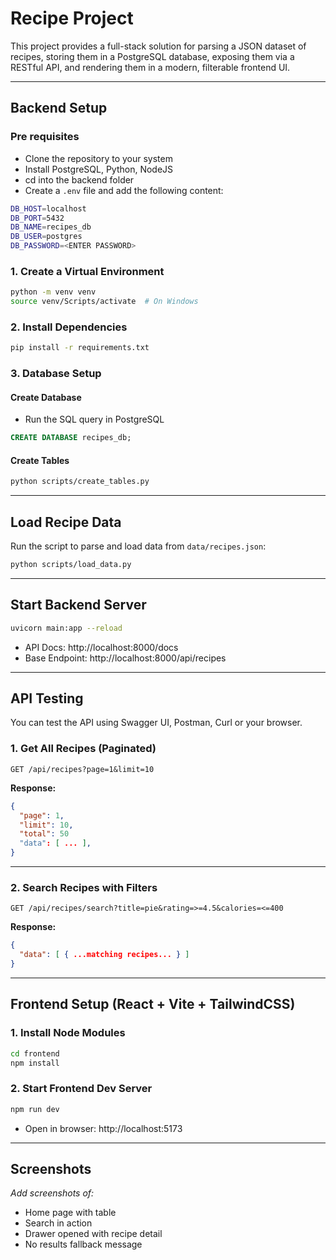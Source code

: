 # Recipe Project
This project provides a full-stack solution for parsing a JSON dataset of recipes, storing them in a PostgreSQL database, exposing them via a RESTful API, and rendering them in a modern, filterable frontend UI.

---

## Backend Setup

### Pre requisites
- Clone the repository to your system
- Install PostgreSQL, Python, NodeJS
- cd into the backend folder
- Create a `.env` file and add the following content:
```bash
DB_HOST=localhost
DB_PORT=5432
DB_NAME=recipes_db
DB_USER=postgres
DB_PASSWORD=<ENTER PASSWORD>
```

### 1. Create a Virtual Environment

```bash
python -m venv venv
source venv/Scripts/activate  # On Windows
```

### 2. Install Dependencies

```bash
pip install -r requirements.txt
```

### 3. Database Setup

#### Create Database
- Run the SQL query in PostgreSQL
```sql
CREATE DATABASE recipes_db;
```

#### Create Tables

```bash
python scripts/create_tables.py
```

---

## Load Recipe Data

Run the script to parse and load data from `data/recipes.json`:

```bash
python scripts/load_data.py
```

---

## Start Backend Server

```bash
uvicorn main:app --reload
```

- API Docs: http://localhost:8000/docs
- Base Endpoint: http://localhost:8000/api/recipes

---

## API Testing

You can test the API using Swagger UI, Postman, Curl or your browser.

### 1. Get All Recipes (Paginated)

```http
GET /api/recipes?page=1&limit=10
```

**Response:**

```json
{
  "page": 1,
  "limit": 10,
  "total": 50
  "data": [ ... ],
}
```

---

### 2. Search Recipes with Filters

```http
GET /api/recipes/search?title=pie&rating=>=4.5&calories=<=400
```

**Response:**

```json
{
  "data": [ { ...matching recipes... } ]
}
```

---

## Frontend Setup (React + Vite + TailwindCSS)

### 1. Install Node Modules

```bash
cd frontend
npm install
```

### 2. Start Frontend Dev Server

```bash
npm run dev
```

- Open in browser: http://localhost:5173

---

## Screenshots

_Add screenshots of:_
- Home page with table
- Search in action
- Drawer opened with recipe detail
- No results fallback message
